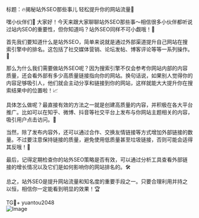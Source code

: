 标题：🔥揭秘站外SEO那些事儿 轻松提升你的网站流量🚀

嘿小伙伴们👋 大家好！今天来跟大家聊聊站外SEO那些事～相信很多小伙伴都听说过站内SEO的重要性，但你知道吗？站外SEO同样不可小觑哦！🌟

首先我们要知道什么是站外SEO，简单来说就是通过外部渠道提升自己网站在搜索引擎中的排名。这包括了社交媒体营销、论坛发帖、博客评论等等一系列操作。🎯

那么为什么我们需要做站外SEO呢？因为搜索引擎不仅会参考你网站内部的内容质量，还会看外部有多少高质量链接指向你的网站。换句话说，如果别人觉得你的内容足够吸引人，他们就会主动分享和链接到你的网站，这样就能大大提升你在搜索结果中的位置啦！📈

具体怎么做呢？最直接有效的方法之一就是创建高质量的内容，并积极在各大平台推广。比如可以在知乎、微博、抖音等社交平台上发布与你网站主题相关的内容，吸引用户点击访问。🌈

当然，除了发布内容外，还可以通过合作、交换友情链接等方式增加外部链接的数量。不过要注意保持链接的质量，避免使用低质量甚至垃圾链接，否则可能会适得其反哦！🚫

最后，记得定期检查你的站外SEO策略是否有效，可以通过分析工具查看外部链接的增长情况以及它们是如何影响你的网站排名的。🛠️

总之，站外SEO是提升网站流量和知名度的重要手段之一。只要合理利用并持之以恒，相信你一定能看到明显的效果！🏆

TG💪+ yuantou2048  
![Image](https://github.com/user-attachments/assets/42a5a4a5-fea9-4a1d-8aa0-73e57e430cca)
